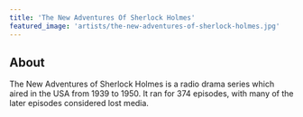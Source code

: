 ```yaml
---
title: 'The New Adventures Of Sherlock Holmes'
featured_image: 'artists/the-new-adventures-of-sherlock-holmes.jpg'
---
```


## About

The New Adventures of Sherlock Holmes is a radio drama series which aired in the USA from 1939 to 1950. It ran for 374 episodes, with many of the later episodes considered lost media.
